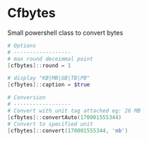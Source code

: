 # Cfbytes

Small powershell class to convert bytes 

```powershell
# Options
# ------------------
# max round deceimmal point
[cfbytes]::round = 1

# display "KB|MB|GB|TB|PB"
[cfbytes]::caption = $true 

```



```powershell
# Conversion
# ------------------
# Convert with unit tag attached eg: 26 MB
[cfbytes]::convertAuto(170001555344)
# Convert to specified unit
[cfbytes]::convert(170001555344, 'mb')
```